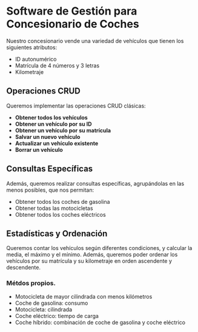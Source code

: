 # Software de Gestión para Concesionario de Coches

Nuestro concesionario vende una variedad de vehículos que tienen los siguientes atributos:
- ID autonumérico
- Matrícula de 4 números y 3 letras
- Kilometraje

## Operaciones CRUD

Queremos implementar las operaciones CRUD clásicas:
- **Obtener todos los vehículos**
- **Obtener un vehículo por su ID**
- **Obtener un vehículo por su matrícula**
- **Salvar un nuevo vehículo**
- **Actualizar un vehículo existente**
- **Borrar un vehículo**

## Consultas Específicas

Además, queremos realizar consultas específicas, agrupándolas en las menos posibles, que nos permitan:
- Obtener todos los coches de gasolina
- Obtener todas las motocicletas
- Obtener todos los coches eléctricos

## Estadísticas y Ordenación

Queremos contar los vehículos según diferentes condiciones, y calcular la media, el máximo y el mínimo. Además, queremos poder ordenar los vehículos por su matrícula y su kilometraje en orden ascendente y descendente.

### Métdos propios.

- Motocicleta de mayor cilindrada con menos kilómetros
- Coche de gasolina: consumo
- Motocicleta: cilindrada
- Coche eléctrico: tiempo de carga
- Coche híbrido: combinación de coche de gasolina y coche eléctrico
